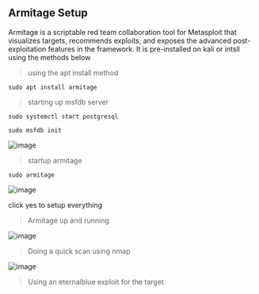 ## Armitage Setup

Armitage is a scriptable red team collaboration tool for Metasploit that visualizes targets, recommends exploits, and exposes the advanced post- exploitation features in the framework. It is pre-installed on kali or intsll using the methods below 

>using the apt install method

```shell
sudo apt install armitage 
```

>starting up msfdb server

```shell
sudo systemctl start postgresql 

sudo msfdb init
```

![image](https://github.com/user-attachments/assets/221daacf-ff08-4c67-98e5-6a6a3687278b)


>startup armitage

```shell
sudo armitage
```

![image](https://github.com/user-attachments/assets/12ed8bfa-f32a-4835-9791-0031fe52c395)

click yes to setup everything


>Armitage up and running

![image](https://github.com/user-attachments/assets/06a7173c-a315-4f44-a320-96b9d59b9b20)


>Doing a quick scan using nmap

![image](https://github.com/user-attachments/assets/d33f29f5-4b91-4fe1-99b3-860dbe70e55e)


>Using an eternalblue exploit for the target

